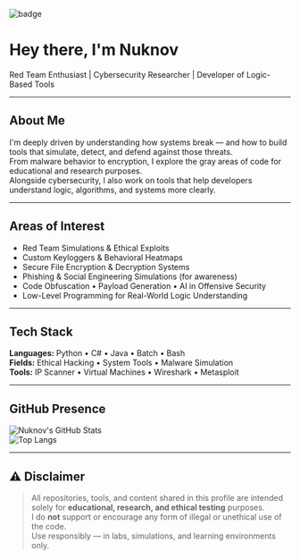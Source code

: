 ![badge](https://img.shields.io/badge/%E2%9A%A0%EF%B8%8F%20This%20account%20is%20under%20Federal%20Investigation-orange?style=for-the-badge&labelColor=0d1117)

#  Hey there, I'm Nuknov 
 Red Team Enthusiast |  Cybersecurity Researcher |  Developer of Logic-Based Tools

---

##  About Me

I'm deeply driven by understanding how systems break — and how to build tools that simulate, detect, and defend against those threats.  
From malware behavior to encryption, I explore the gray areas of code for educational and research purposes.  
Alongside cybersecurity, I also work on tools that help developers understand logic, algorithms, and systems more clearly.

---

##  Areas of Interest

- Red Team Simulations & Ethical Exploits  
- Custom Keyloggers & Behavioral Heatmaps  
- Secure File Encryption & Decryption Systems  
- Phishing & Social Engineering Simulations (for awareness)  
- Code Obfuscation • Payload Generation • AI in Offensive Security  
- Low-Level Programming for Real-World Logic Understanding  

---

##  Tech Stack

**Languages:** Python • C# • Java • Batch • Bash  
**Fields:** Ethical Hacking • System Tools • Malware Simulation  
**Tools:** IP Scanner • Virtual Machines • Wireshark • Metasploit

---

##  GitHub Presence

![Nuknov's GitHub Stats](https://github-readme-stats.vercel.app/api?username=Nuknov&show_icons=true&theme=radical)  
![Top Langs](https://github-readme-stats.vercel.app/api/top-langs/?username=Nuknov&layout=compact&theme=radical) 

---

## ⚠️ Disclaimer

> All repositories, tools, and content shared in this profile are intended solely for **educational, research, and ethical testing** purposes.  
> I do **not** support or encourage any form of illegal or unethical use of the code.  
> Use responsibly — in labs, simulations, and learning environments only.
